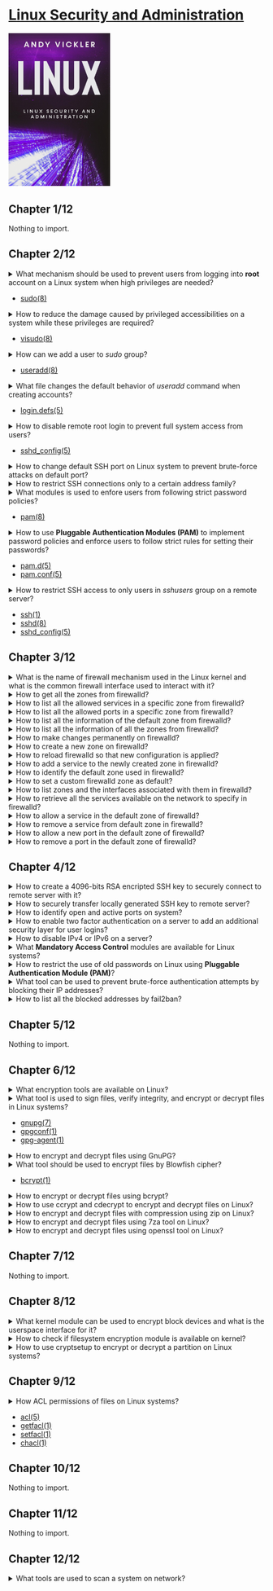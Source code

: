 # [Linux Security and Administration](https://www.amazon.com/Linux-Security-Administration-Andy-Vickler/dp/B08ZPWTZV6/ref=sr_1_1?keywords=linux+security+and+administration&qid=1674730813&s=books&sr=1-1)
<img alt="linux-security-and-administration" src="../covers/linux-security-and-administration.jpg" width="200"/>

## Chapter 1/12

Nothing to import.

## Chapter 2/12

<details>
<summary>What mechanism should be used to prevent users from logging into <b>root</b> account on a Linux system when high privileges are needed?</summary>

> Using `sudo` accounts.
</details>

* [sudo(8)](https://manpages.org/sudo/8)

<details>
<summary>How to reduce the damage caused by privileged accessibilities on a system while these privileges are required?</summary>

> Using a limited access account and by separating fine grained privileges into activities, causes damage to whole system reduced.
</details>

* [visudo(8)](https://manpages.org/visudo/8)

<details>
<summary>How can we add a user to <i>sudo</i> group?</summary>

> On account creation:

```sh
useradd -s /bin/bash -m -G sudo <username>
```

> After account creation:

```sh
usermod -a -G sudo <username>
```
</details>

* [useradd(8)](https://manpages.org/useradd/8)

<details>
<summary>What file changes the default behavior of <i>useradd</i> command when creating accounts?</summary>

```sh
/etc/login.defs
```
</details>

* [login.defs(5)](https://manpages.org/logindefs/5)

<details>
<summary>How to disable remote root login to prevent full system access from users?</summary>

> Set following configuration variable to `no` in `sshd` configuration:

```sh
sudoedit /etc/ssh/sshd_config
```

```conf
PermitRootLogin no
```

> And restart `sshd.service` on `systemd`:

```sh
sudo systemctl restart sshd.service
```
</details>

* [sshd\_config(5)](https://manpages.org/sshd_config/5)

<details>
<summary>How to change default SSH port on Linux system to prevent brute-force attacks on default port?</summary>

```sh
sudoedit /etc/ssh/sshd_config
```

```conf
Port 9292
```
</details>

<details>
<summary>How to restrict SSH connections only to a certain address family?</summary>

```sh
sudoedit /etc/ssh/sshd_config
```

```conf
AddressFamily inet
```

```sh
sudo systemctl reload ssh
```
</details>

<details>
<summary>What modules is used to enfore users from following strict password policies?</summary>

> **Pluggable Authentication Modules (PAM)**

> **CentOS** and **Red Hat** distros already come with **PAM** enabled.

*archlinux*
```sh
sudo pacman -S pam
```

*debian*
```sh
sudo apt install libpam-cracklib
```
</details>

* [pam(8)](https://manpages.org/pam/8)

<details>
<summary>How to use <b>Pluggable Authentication Modules (PAM)</b> to implement password policies and enforce users to follow strict rules for setting their passwords?</summary>

> Configure **PAM** by editing following configuration file:

```sh
sudoedit /etc/pam.d/passwd
```

Uncomment the line having following content:

```conf
password required pam_cracklib.so difok=2 minlen=8 dcredit=2 ocredit=2 retry=3
```

* `difok`: check the number of characters used in the current password compared to previous one.
* `minlen`: minimum length every password should have.
* `dcredit`: the least number of numerals every password should have.
* `ocredit`: the least number of special characters(?) every password should have.
* `retry`: the number of times users can enter an incorrect password before getting locked.
</details>

* [pam.d(5)](https://manpages.org/pamd/5)
* [pam.conf(5)](https://manpages.org/pamconf/5)

<details>
<summary>How to restrict SSH access to only users in <i>sshusers</i> group on a remote server?</summary>

> Create a new group called `sshusers`:

```sh
sudo groupadd sshusers
```

> Add appropriate users to this group:

```sh
sudo usermod -a -G sshusers <username>
```

> Allow users of this group to login in `/etc/ssh/sshd_config` configuration file:

```sh
AllowGroups sshusers
```

Restart `sshd.service`:

```sh
sudo systemctl restart sshd.service
```

> Using this configuration, a user who does not belong to this specific group will be prevented to access to the server over SSH; their passwords may be entered correctly, but they will not be given access. This reduces the chance of people hacking the server through brute force attacks.
</details>

* [ssh(1)](https://manpages.org/ssh/1)
* [sshd(8)](https://manpages.org/sshd/8)
* [sshd\_config(5)](https://manpages.org/sshd_config/5)

## Chapter 3/12

<details>
<summary>What is the name of firewall mechanism used in the Linux kernel and what is the common firewall interface used to interact with it?</summary>

> `netfilter` is the Linux firewall implemented in kernel.

> `iptables` is a simple firewall interface to `netfilter`.  
> `firewalld` is also a commonly used firewall interface to `netfilter`.

*archlinux*
```sh
sudo pacman -S iptables firewalld
```

> Enable only one of interfaces:

```sh
sudo systemctl enable --now firewalld
```
</details>

<details>
<summary>How to get all the zones from firewalld?</summary>

```sh
firewall-cmd --get-zones
```
</details>

<details>
<summary>How to list all the allowed services in a specific zone from firewalld?</summary>

```sh
sudo firewall-cmd --zone public --list-services
```
</details>

<details>
<summary>How to list all the allowed ports in a specific zone from firewalld?</summary>

```sh
sudo firewall-cmd --zone public --list-ports
```
</details>

<details>
<summary>How to list all the information of the default zone from firewalld?</summary>

```sh
sudo firewall-cmd --list-all
```
</details>

<details>
<summary>How to list all the information of all the zones from firewalld?</summary>

```sh
sudo firewall-cmd --list-all-zones
```
</details>

<details>
<summary>How to make changes permanently on firewalld?</summary>

> Use `--permanent` optional argument to make changes take effect even after reboot.
</details>

<details>
<summary>How to create a new zone on firewalld?</summary>

```sh
sudo firewall-cmd --new-zone corp --permanent
```
</details>

<details>
<summary>How to reload firewalld so that new configuration is applied?</summary>

```sh
sudo firewall-cmd --reload
```
</details>

<details>
<summary>How to add a service to the newly created zone in firewalld?</summary>

```sh
sudo firewall-cmd --zone corp --add-service ssh --permanent
sudo firewall-cmd --reload
```
</details>

<details>
<summary>How to identify the default zone used in firewalld?</summary>

```sh
sudo firewall-cmd --get-default
```
</details>

<details>
<summary>How to set a custom firewalld zone as default?</summary>

> You should already allow `ssh` service in new zone to prevent losing access to the server once new zone was set to the interface.

> The firewalld will access the default zone for every command is used unless any other zone is specified.

```sh
sudo firewall-cmd --change-interface <interface> --zone corp --permanent
sudo firewall-cmd --set-default corp
```
</details>

<details>
<summary>How to list zones and the interfaces associated with them in firewalld?</summary>

```sh
sudo firewall-cmd --get-active-zones
```
</details>

<details>
<summary>How to retrieve all the services available on the network to specify in firewalld?</summary>

```sh
sudo firewall-cmd --get-services
```
</details>

<details>
<summary>How to allow a service in the default zone of firewalld?</summary>

```sh
sudo systemctl enable --now <service>
sudo firewall-cmd --add-service <service> --permanent
sudo firewall-cmd --reload
```
</details>

<details>
<summary>How to remove a service from default zone in firewalld?</summary>

```sh
sudo firewall-cmd --remove-service <service> --permanent
sudo firewall-cmd --reload
sudo systemctl disable --now <service>
```
</details>

<details>
<summary>How to allow a new port in the default zone of firewalld?</summary>

```sh
sudo firewall-cmd --add-port 1622/tcp --permanent
sudo firewall-cmd --reload
```
</details>

<details>
<summary>How to remove a port in the default zone of firewalld?</summary>

```sh
sudo firewall-cmd --remove-port 1622/tcp --permanent
sudo fierwall-cmd --reload
```
</details>

## Chapter 4/12

<details>
<summary>How to create a 4096-bits RSA encripted SSH key to securely connect to remote server with it?</summary>

```sh
ssh-keygen -t rsa -b 4096 -C "user@domain.tld" -f ~/.ssh/user_rsa
```
</details>

<details>
<summary>How to securely transfer locally generated SSH key to remote server?</summary>

```sh
ssh-copy-id -i ~/.ssh/user_rsa.pub -p <port> user@domain.tld
```
</details>

<details>
<summary>How to identify open and active ports on system?</summary>

*deprecated*
```sh
netstat -tuwlpn
```

*common*
```sh
ss -tuwlpn
```
</details>

<details>
<summary>How to enable two factor authentication on a server to add an additional security layer for user logins?</summary>

*archlinux*
```sh
sudo pacman -S libpam-google-authenticator
```

*debian*
```sh
sudo apt install libpam-google-authenticator
```

> Setup a key:

```sh
google-authenticator
```

> Edit `sshd` service configuration:

```sh
sudoedit /etc/ssh/sshd_config
```

```conf
UsePAM yes
ChallengeResponseAuthentication yes
```

```sh
sudo systemctl reload sshd
```

> Edit `pam` configuration:

```sh
sudoedit /etc/pam.d/sshd
```

> Add the following line:

```conf
auth    required    pam_google_authenticator.so
```
</details>

<details>
<summary>How to disable IPv4 or IPv6 on a server?</summary>

```sh
sudoedit /etc/sysconfig/network
```

```conf
NETWORKING_IPV6=no
IPV6INIT=no
```
</details>

<details>
<summary>What <b>Mandatory Access Control</b> modules are available for Linux systems?</summary>

```sh
sudo apt install selinux-basics selinux-policy-default auditd
```
</details>

<details>
<summary>How to restrict the use of old passwords on Linux using <b>Pluggable Authentication Module (PAM)</b>?</summary>

> Edit **PAM** configuration file:

```sh
sudoedit /etc/pam.d/system-auth
```

> Add following lines:

```conf
auth    sufficient  pam_unix.so likeauth nullok
password    sufficient  pam_unix.so nullok use_authtok sha256 shadow remember=5
```
</details>

<details>
<summary>What tool can be used to prevent brute-force authentication attempts by blocking their IP addresses?</summary>

> `fail2ban` tool blocks frequently attempted login attempts.

*archlinux*
```sh
sudo pacman -S fail2ban
```

> Configure the service by copying sample config file:

```sh
cp /etc/fail2ban/jail.conf /etc/fail2ban/jail.local
sudoedit /etc/fail2ban/jail.local
```

```conf
[sshd]
enabled = true
port = ssh
protocol = tcp
filter = sshd
logpath = /var/log/secure
maxretry = 5
findtime = 600
bantime = 600
```

```sh
sudo systemctl restart fail2ban
```
</details>

<details>
<summary>How to list all the blocked addresses by fail2ban?</summary>

```sh
sudo fail2ban-client status ssh
```
</details>

## Chapter 5/12

Nothing to import.

## Chapter 6/12

<details>
<summary>What encryption tools are available on Linux?</summary>

* gpg
* bcrypt
* ccrypt
* zip (4-zip)
* 7za (7-zip)
* openssl
</details>

<details>
<summary>What tool is used to sign files, verify integrity, and encrypt or decrypt files in Linux systems?</summary>

> **GNU Privacy Guard** or **GnuPG**

*archlinux*
```sh
sudo pacman -S gnupg
```

*debian*
```sh
sudo apt install gnupg
```
</details>

* [gnupg(7)](https://manpages.org/gnupg/7)
* [gpgconf(1)](https://manpages.org/gnupg/1)
* [gpg-agent(1)](https://manpages.org/gnupg/1)

<details>
<summary>How to encrypt and decrypt files using GnuPG?</summary>

> Encrypt:

```sh
gpg -c <file>
```

> Decrypt:

```sh
gpg <file>
```
</details>

<details>
<summary>What tool should be used to encrypt files by Blowfish cipher?</summary>

*archlinux*
```sh
sudo pacman -S cryptsetup
```

*debian*
```sh
sudo apt install bcrypt
```
</details>

* [bcrypt(1)](https://manpages.org/bcrypt/1)

<details>
<summary>How to encrypt or decrypt files using bcrypt?</summary>

> Encrypt:

```sh
bcrypt <file>.ext
```

> Decrypt:

```sh
bcrypt <file>.bfe
```
</details>

<details>
<summary>How to use ccrypt and cdecrypt to encrypt and decrypt files on Linux?</summary>

> Encrypt:

```sh
ccrypt <file>
```

> Decrypt:

```sh
cdecrypt <file>.cpt
```
</details>

<details>
<summary>How to encrypt and decrypt files with compression using zip on Linux?</summary>

> Encrypt:

```sh
zip -p <pass> <output.zip> files...
```

> Decrypt:

```sh
unzip <output.zip>
```
</details>

<details>
<summary>How to encrypt and decrypt files using 7za tool on Linux?</summary>

```sh
7za a -t zip -p -mem=aes256 output.zip files...
7za output.zip
```
</details>

<details>
<summary>How to encrypt and decrypt files using openssl tool on Linux?</summary>

```sh
openssl enc -aes-256-cbc -in file -out output.dat
openssl enc -aes-256-cbc -d -in output.dat > file
```
</details>

## Chapter 7/12

Nothing to import.

## Chapter 8/12

<details>
<summary>What kernel module can be used to encrypt block devices and what is the userspace interface for it?</summary>

> dm-crypt

*archlinux*
```sh
sudo pacman -S cryptsetup
```

*debian*
```sh
sudo apt install cryptset
```
</details>

<details>
<summary>How to check if filesystem encryption module is available on kernel?</summary>

```sh
gunzip -c /proc/config.gz | grep CONFIG_DM_CRYPT
```
</details>

<details>
<summary>How to use cryptsetup to encrypt or decrypt a partition on Linux systems?</summary>

```sh
cryptsetup --version
cryptsetup open /dev/sda1 encrypted_partition
cryptsetup close encrypted_partition
```
</details>

## Chapter 9/12

<details>
<summary>How ACL permissions of files on Linux systems?</summary>

```sh
getfacl <file>
setfacl -m u::r <file>
setfacl -x m::rx <file>
```
</details>

* [acl(5)](https://manpages.org/acl/5)
* [getfacl(1)](https://manpages.org/getfacl/1)
* [setfacl(1)](https://manpages.org/setfacl/1)
* [chacl(1)](https://manpages.org/chacl/1)

## Chapter 10/12

Nothing to import.

## Chapter 11/12

Nothing to import.

## Chapter 12/12

<details>
<summary>What tools are used to scan a system on network?</summary>

* ping
* traceroute
* nmap
</details>

